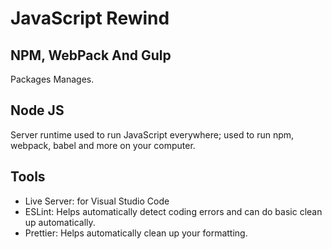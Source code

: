 # JavaScript Rewind

## NPM, WebPack And Gulp
Packages Manages.

## Node JS
Server runtime used to run JavaScript everywhere; used to run npm, webpack, babel and more on your computer. 

## Tools

- Live Server: for Visual Studio Code
- ESLint: Helps automatically detect coding errors and can do basic clean up automatically.
- Prettier: Helps automatically clean up your formatting. 